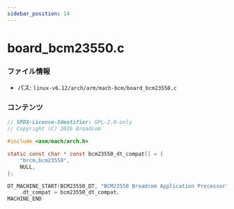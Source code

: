 ```yaml
---
sidebar_position: 14
---
```

# board_bcm23550.c

### ファイル情報

- パス: `linux-v6.12/arch/arm/mach-bcm/board_bcm23550.c`

### コンテンツ

```c
// SPDX-License-Identifier: GPL-2.0-only
// Copyright (C) 2016 Broadcom

#include <asm/mach/arch.h>

static const char * const bcm23550_dt_compat[] = {
	"brcm,bcm23550",
	NULL,
};

DT_MACHINE_START(BCM23550_DT, "BCM23550 Broadcom Application Processor")
	.dt_compat = bcm23550_dt_compat,
MACHINE_END

```
